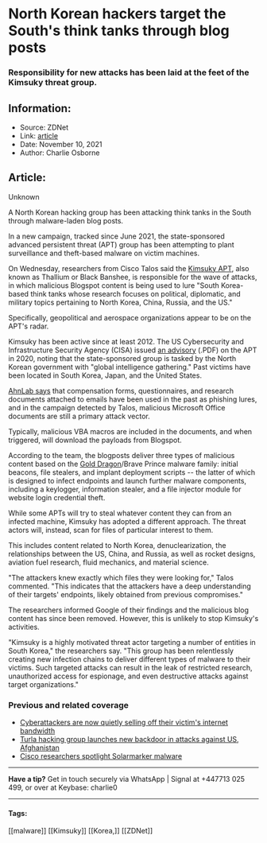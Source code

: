 # North Korean hackers target the South's think tanks through blog posts
### Responsibility for new attacks has been laid at the feet of the Kimsuky threat group.

## Information:
+ Source: ZDNet
+ Link: [article](https://www.zdnet.com/article/north-korean-hackers-target-the-souths-think-tanks-through-blog-posts/)
+ Date: November 10, 2021
+ Author: Charlie Osborne


## Article:
Unknown

A North Korean hacking group has been attacking think tanks in the South through malware-laden blog posts. 


In a new campaign, tracked since June 2021, the state-sponsored advanced persistent threat (APT) group has been attempting to plant surveillance and theft-based malware on victim machines. 

On Wednesday, researchers from Cisco Talos said the [Kimsuky APT](https://blog.talosintelligence.com/), also known as Thallium or Black Banshee, is responsible for the wave of attacks, in which malicious Blogspot content is being used to lure "South Korea-based think tanks whose research focuses on political, diplomatic, and military topics pertaining to North Korea, China, Russia, and the US." 

Specifically, geopolitical and aerospace organizations appear to be on the APT's radar.  

Kimsuky has been active since at least 2012. The US Cybersecurity and Infrastructure Security Agency (CISA) issued [an advisory](https://us-cert.cisa.gov/sites/default/files/publications/TLP-WHITE_AA20-301A_North_Korean_APT_Focus_Kimsuky.pdf) (.PDF) on the APT in 2020, noting that the state-sponsored group is tasked by the North Korean government with "global intelligence gathering." Past victims have been located in South Korea, Japan, and the United States. 

[AhnLab says](https://asec.ahnlab.com/en/24443/) that compensation forms, questionnaires, and research documents attached to emails have been used in the past as phishing lures, and in the campaign detected by Talos, malicious Microsoft Office documents are still a primary attack vector. 

Typically, malicious VBA macros are included in the documents, and when triggered, will download the payloads from Blogspot.  






According to the team, the blogposts deliver three types of malicious content based on the [Gold Dragon](https://www.mcafee.com/blogs/other-blogs/mcafee-labs/gold-dragon-widens-olympics-malware-attacks-gains-permanent-presence-on-victims-systems/)/Brave Prince malware family: initial beacons, file stealers, and implant deployment scripts -- the latter of which is designed to infect endpoints and launch further malware components, including a keylogger, information stealer, and a file injector module for website login credential theft. 

While some APTs will try to steal whatever content they can from an infected machine, Kimsuky has adopted a different approach. The threat actors will, instead, scan for files of particular interest to them.  

This includes content related to North Korea, denuclearization, the relationships between the US, China, and Russia, as well as rocket designs, aviation fuel research, fluid mechanics, and material science.  

"The attackers knew exactly which files they were looking for," Talos commented. "This indicates that the attackers have a deep understanding of their targets' endpoints, likely obtained from previous compromises."

The researchers informed Google of their findings and the malicious blog content has since been removed. However, this is unlikely to stop Kimsuky's activities.   

"Kimsuky is a highly motivated threat actor targeting a number of entities in South Korea," the researchers say. "This group has been relentlessly creating new infection chains to deliver different types of malware to their victims. Such targeted attacks can result in the leak of restricted research, unauthorized access for espionage, and even destructive attacks against target organizations." 

###  Previous and related coverage

* [Cyberattackers are now quietly selling off their victim's internet bandwidth](https://www.zdnet.com/article/cyberattackers-are-now-quietly-selling-off-their-victims-internet-bandwidth/)
* [Turla hacking group launches new backdoor in attacks against US, Afghanistan](https://www.zdnet.com/article/turla-hacking-group-launches-new-backdoor-in-attacks-against-us-afghanistan/)
* [Cisco researchers spotlight Solarmarker malware](https://www.zdnet.com/article/cisco-researchers-spotlight-solarmarker-malware/)



---

**Have a tip?** Get in touch securely via WhatsApp | Signal at +447713 025 499, or over at Keybase: charlie0



---





#### Tags:
[[malware]] [[Kimsuky]] [[Korea,]] [[ZDNet]]
